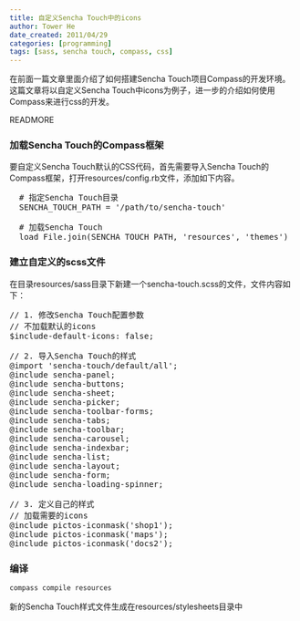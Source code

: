 ```yaml
---
title: 自定义Sencha Touch中的icons
author: Tower He
date_created: 2011/04/29
categories: [programming]
tags: [sass, sencha touch, compass, css]
---
```


在前面一篇文章里面介绍了如何搭建Sencha
Touch项目Compass的开发环境。这篇文章将以自定义Sencha
Touch中icons为例子，进一步的介绍如何使用Compass来进行css的开发。

READMORE

### 加载Sencha Touch的Compass框架

要自定义Sencha Touch默认的CSS代码，首先需要导入Sencha
Touch的Compass框架，打开resources/config.rb文件，添加如下内容。

<pre>
  # 指定Sencha Touch目录
  SENCHA_TOUCH_PATH = '/path/to/sencha-touch'

  # 加载Sencha Touch
  load File.join(SENCHA_TOUCH_PATH, 'resources', 'themes')
</pre>

### 建立自定义的scss文件
在目录resources/sass目录下新建一个sencha-touch.scss的文件，文件内容如下：

<pre>
// 1. 修改Sencha Touch配置参数
// 不加载默认的icons
$include-default-icons: false;
 
// 2. 导入Sencha Touch的样式
@import 'sencha-touch/default/all';
@include sencha-panel;
@include sencha-buttons;
@include sencha-sheet;
@include sencha-picker;
@include sencha-toolbar-forms;
@include sencha-tabs;
@include sencha-toolbar;
@include sencha-carousel;
@include sencha-indexbar;
@include sencha-list;
@include sencha-layout;
@include sencha-form;
@include sencha-loading-spinner;
 
// 3. 定义自己的样式
// 加载需要的icons
@include pictos-iconmask('shop1');
@include pictos-iconmask('maps');
@include pictos-iconmask('docs2');
</pre>

### 编译
```bash
compass compile resources
```

新的Sencha Touch样式文件生成在resources/stylesheets目录中
